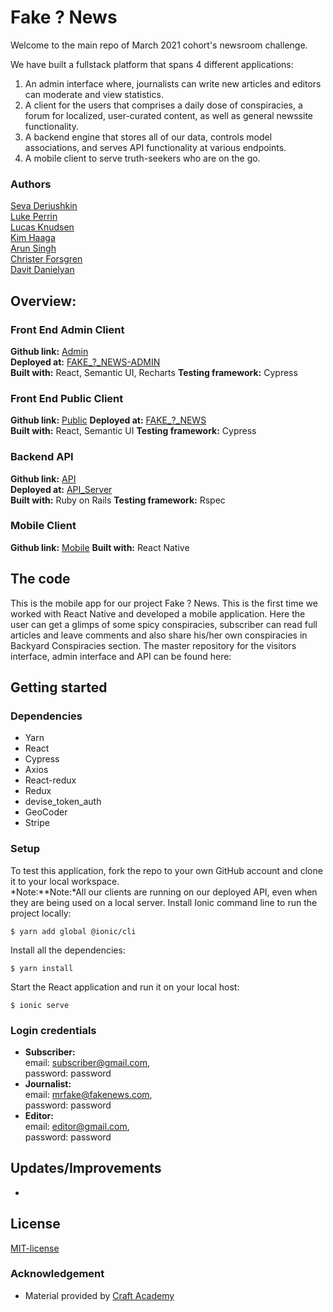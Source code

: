 # Fake ? News
Welcome to the main repo of March 2021 cohort's newsroom challenge. 

We have built a fullstack platform that spans 4 different applications:
1. An admin interface where, journalists can write new articles and editors can moderate and view statistics.
2. A client for the users that comprises a daily dose of conspiracies, a forum for localized, user-curated content, as well as general newssite functionality.
3. A backend engine that stores all of our data, controls model associations, and serves API functionality at various endpoints.
4. A mobile client to serve truth-seekers who are on the go.

### Authors
[Seva Deriushkin](https://github.com/SevaDer14)  
[Luke Perrin](https://github.com/lukeperrin10)    
[Lucas Knudsen](https://github.com/LucasKnudsen)  
[Kim Haaga](https://github.com/1CIM)    
[Arun Singh](https://github.com/arunbhalli)    
[Christer Forsgren](https://github.com/christerforsgren91)  
[Davit Danielyan](https://github.com/DavDan1)  

## Overview:
### Front End Admin Client
**Github link:** [Admin](https://github.com/CraftAcademy/fake_news_client_admin)  
**Deployed at:** [FAKE_?_NEWS-ADMIN](https://fake-news-user.netlify.app/login)  
**Built with:** React, Semantic UI, Recharts
**Testing framework:** Cypress
### Front End Public Client
**Github link:** [Public](https://github.com/CraftAcademy/fake_news_client_user) 
**Deployed at:** [FAKE_?_NEWS](https://fake-news-admin.netlify.app/)  
**Built with:** React, Semantic UI
**Testing framework:** Cypress
                 
### Backend API 
**Github link:** [API](https://github.com/CraftAcademy/fake_news_api)  
**Deployed at:** [API_Server](https://fakest-newzz.herokuapp.com/)  
**Built with:** Ruby on Rails
**Testing framework:** Rspec

### Mobile Client 
**Github link:** [Mobile](https://github.com/CraftAcademy/fake_news_native_app)
**Built with:** React Native
## The code   
This is the mobile app for our project Fake ? News. This is the first time we worked with React Native and developed a mobile application. Here the user can get a glimps of some spicy conspiracies, subscriber can read full articles and leave comments and also share his/her own conspiracies in Backyard Conspiracies section.
The master repository for the visitors interface, admin interface and API can be found here:

## Getting started
### Dependencies  
* Yarn
* React
* Cypress
* Axios
* React-redux
* Redux
* devise_token_auth
* GeoCoder
* Stripe

### Setup   
To test this application, fork the repo to your own GitHub account and clone it to your local workspace. </br>
*Note:**Note:*All our clients are running on our deployed API, even when they are being used on a local server. 
Install Ionic command line to run the project locally:    
```
$ yarn add global @ionic/cli
```  
Install all the dependencies:  
```
$ yarn install
```
Start the React application and run it on your local host:
```
$ ionic serve
```

### Login credentials
- **Subscriber:** </br> email: subscriber@gmail.com, </br> password: password
- **Journalist:** </br> email: mrfake@fakenews.com, </br> password: password
- **Editor:** </br> email: editor@gmail.com,</br> password: password

## Updates/Improvements   
- 

## License  
[MIT-license](https://en.wikipedia.org/wiki/MIT_License)

### Acknowledgement  
- Material provided by [Craft Academy](https://craftacademy.se)
